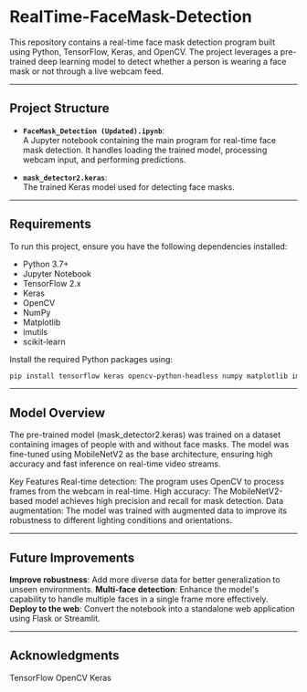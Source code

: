 # RealTime-FaceMask-Detection
This repository contains a real-time face mask detection program built using Python, TensorFlow, Keras, and OpenCV. 
The project leverages a pre-trained deep learning model to detect whether a person is wearing a face mask or not through a live webcam feed.

-------

## **Project Structure**

- **`FaceMask_Detection (Updated).ipynb`**:  
  A Jupyter notebook containing the main program for real-time face mask detection. It handles loading the trained model, processing webcam input, and performing predictions.
  
- **`mask_detector2.keras`**:  
  The trained Keras model used for detecting face masks.

---

## **Requirements**

To run this project, ensure you have the following dependencies installed:

- Python 3.7+
- Jupyter Notebook
- TensorFlow 2.x
- Keras
- OpenCV
- NumPy
- Matplotlib
- imutils
- scikit-learn

Install the required Python packages using:

```bash
pip install tensorflow keras opencv-python-headless numpy matplotlib imutils scikit-learn
```

---

## Model Overview
The pre-trained model (mask_detector2.keras) was trained on a dataset containing images of people with and without face masks. The model was fine-tuned using MobileNetV2 as the base architecture, ensuring high accuracy and fast inference on real-time video streams.

Key Features
Real-time detection: The program uses OpenCV to process frames from the webcam in real-time.
High accuracy: The MobileNetV2-based model achieves high precision and recall for mask detection.
Data augmentation: The model was trained with augmented data to improve its robustness to different lighting conditions and orientations.

---

## Future Improvements
**Improve robustness**: Add more diverse data for better generalization to unseen environments.
**Multi-face detection**: Enhance the model's capability to handle multiple faces in a single frame more effectively.
**Deploy to the web**: Convert the notebook into a standalone web application using Flask or Streamlit.

---

## Acknowledgments
TensorFlow
OpenCV
Keras
